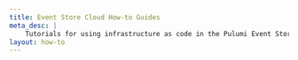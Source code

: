 ```yaml
---
title: Event Store Cloud How-to Guides
meta_desc: |
    Tutorials for using infrastructure as code in the Pulumi Event Store Cloud package
layout: how-to
---
```

